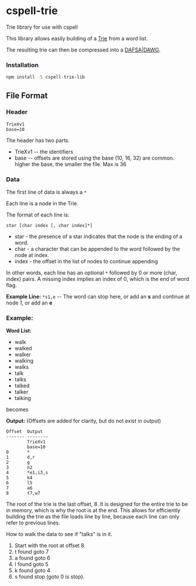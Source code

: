# cspell-trie
Trie library for use with cspell

This library allows easily building of a [Trie](https://en.wikipedia.org/wiki/Trie)
from a word list.

The resulting trie can then be compressed into a
[DAFSA|DAWG](https://en.wikipedia.org/wiki/Deterministic_acyclic_finite_state_automaton).


### Installation

```sh
npm install -S cspell-trie-lib
```


## File Format

### Header

```
TrieXv1
base=10
```

The header has two parts.
* TrieXv1 -- the identifiers
* base -- offsets are stored using the base (10, 16, 32) are common.
  higher the base, the smaller the file.  Max is 36

### Data
The first line of data is always a `*`

Each line is a node in the Trie.

The format of each line is:

`star [char index [, char index]*]`

* star - the presence of a star indicates that the node is the ending of a word.
* char - a character that can be appended to the word followed by the node at index.
* index - the offset in the list of nodes to continue appending

In other words, each line has an optional `*` followed by 0 or more (char, index) pairs.
A missing index implies an index of 0, which is the end of word flag.

**Example Line:** `*s1,e` -- The word can stop here, or add an **s** and continue at node *1*, or add an **e**

### Example:

**Word List:**
- walk
- walked
- walker
- walking
- walks
- talk
- talks
- talked
- talker
- talking

becomes

**Output:** (Offsets are added for clarity, but do not exist in output)
```text
Offset  Output
------- --------
        TrieXv1
        base=10
0       *
1       d,r
2       g
3       n2
4       *e1,i3,s
5       k4
6       l5
7       a6
8       t7,w7
```

The root of the trie is the last offset, 8.
It is designed for the entire trie to be in memory, which is why the root is at the end.
This allows for efficiently building the trie as the file loads line by line, because
each line can only refer to previous lines.

How to walk the data to see if "talks" is in it.

1. Start with the root at offset 8.
2. t found goto 7
3. a found goto 6
4. l found goto 5
5. k found goto 4
6. s found stop (goto 0 is stop).

<!---
    cspell:word DAFSA DAWG
-->
